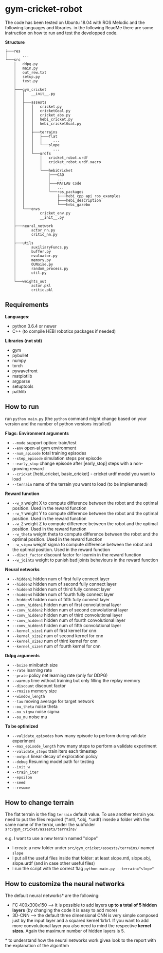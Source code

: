 # gym-cricket-robot

The code has been tested on Ubuntu 18.04 with ROS Melodic and the following languages and libraries.
in the following ReadMe there are some instruction on how to run and test the developped code.

**Structure**
```
├───res
│       ...
└───src
    │   ddpg.py
    │   main.py
    │   out_rew.txt
    │   setup.py
    │   test.py
    │
    ├───gym_cricket
    │   │   __init__.py
    │   │
    │   ├───assests
    │   │   │   cricket.py
    │   │   │   cricketGoal.py
    │   │   │   cricket_abs.py
    │   │   │   hebi_cricket.py
    │   │   │   hebi_cricketGoal.py
    │   │   │
    │   │   ├───terrains
    │   │   │   ├───flat
    │   │   │   │     ...
    │   │   │   └───slope
    │   │   │         ...
    │   │   └───urdfs
    │   │       │   cricket_robot.urdf
    │   │       │   cricket_robot.urdf.xacro
    │   │       │
    │   │       └───hebiCricket
    │   │           ├───CAD
    │   │           │   ...
    │   │           ├───MATLAB Code
    │   │           │   ...
    │   │           └───ros_packages
    │   │               ├───hebi_cpp_api_ros_examples
    │   │               ├───hebi_description
    │   │               └───hebi_gazebo
    │   └───envs
    │           cricket_env.py
    │           __init__.py
    │
    ├───neural_network
    │       actor_nn.py
    │       critic_nn.py
    │
    ├───utils
    │       auxiliaryFuncs.py
    │       buffer.py
    │       evaluator.py
    │       memory.py
    │       OUNoise.py
    │       random_process.py
    │       util.py
    │
    └───weights_out
            actor.pkl
            critic.pkl
```


## Requirements
<b>Languages:</b>
 
* python 3.6.4 or newer
* C++ (to compile HEBI robotics packages if needed)

<b>Libraries (not std)</b>
 * gym
 * pybullet
 * numpy
 * torch 
 * pywavefront
 * matplotlib
 * argparse
 * setuptools
 * pathlib
 
## How to run
run ```python main.py``` (the ```python``` command might change based on your version and the number of python versions installed)

**Flags:**
**Environment arguments**
 
 * ```--mode``` support option: train/test
 * ```--env``` open-ai gym environment
 * ```--num_apisode``` total training episodes
 * ```--step_episode``` simulation steps per episode
 * ```--early_stop``` change episode after [early_stop] steps with a non-growing reward
 * ```--cricket``` [hebi_cricket, basic_cricket] - cricket urdf model you want to load
 * ```--terrain``` name of the terrain you want to load (to be implemented)

**Reward function**


 * ```--w_X``` weight X to compute difference between the robot and the optimal position. Used in the reward function
 * ```--w_Y``` weight Y to compute difference between the robot and the optimal position. Used in the reward function
 * ```--w_Z``` weight Z to compute difference between the robot and the optimal position. Used in the reward function
 * ```--w_theta``` weight theta to compute difference between the robot and the optimal position. Used in the reward function
 * ```--w_sigma``` weight sigma to compute difference between the robot and the optimal position. Used in the reward function
 * ```--disct_factor``` discount factor for learnin in the reward function
 * ```--w_joints``` weight to punish bad joints behaviours in the reward function

 **Neural networks**
 
 * ```--hidden1``` hidden num of first fully connect layer
 * ```--hidden2``` hidden num of second fully connect layer
 * ```--hidden3``` hidden num of third fully connect layer
 * ```--hidden4``` hidden num of fourth fully connect layer
 * ```--hidden5``` hidden num of fifth fully connect layer
 * ```--conv_hidden1``` hidden num of first convolutional layer
 * ```--conv_hidden2``` hidden num of second convolutional layer
 * ```--conv_hidden3``` hidden num of third convolutional layer
 * ```--conv_hidden4``` hidden num of fourth convolutional layer
 * ```--conv_hidden5``` hidden num of fifth convolutional layer
 * ```--kernel_size1``` num of first kernel for cnn
 * ```--kernel_size2``` num of second kernel for cnn
 * ```--kernel_size3``` num of third kernel for cnn
 * ```--kernel_size4``` num of fourth kernel for cnn


 **Ddpg arguments**
 
 
 * ```--bsize```   minibatch size
* ```--rate``` learning rate
* ```--prate``` policy net learning rate (only for DDPG)
* ```--warmup``` time without training but only filling the replay memory
* ```--discount``` discount factor
* ```--rmsize``` memory size
* ```--window_length``` 
* ```--tau``` moving average for target network
* ```--ou_theta``` noise theta
* ```--ou_sigma``` noise sigma
* ```--ou_mu``` noise mu 


**To be optimized**


* ```--validate_episodes``` how many episode to perform during validate experiment
* ```--max_episode_length``` how many steps to perform a validate experiment
* ```--validate_steps``` train iters each timestep
* ```--output``` linear decay of exploration policy
* ```--debug```  Resuming model path for testing
* ```--init_w```         
* ```--train_iter```
* ```--epsilon```    
* ```--seed```       
* ```--resume``` 
     
## How to change terrain
The flat terrain is the flag ```terrain``` default value. To use another terrain you need to put the files required (*.mtl, *.obj, *.urdf) insede a folder with the same name of the terrai, under the subfolder ```src/gym_cricket/assests/terrains/```

e.g.
I want to use a new terrain named "slope"
* I create a new folder under ```src/gym_cricket/assests/terrains/``` named ```slope```
* I put all the useful files inside that folder: at least slope.mtl, slope.obj, slope.urdf (and in case other useful files)
* I run the script with the correct flag ```python main.py --terrain="slope"```


## How to customize the neural networks
The default neural networks* are the following:
* FC 400x300x150 --> it is possible to add layers **up to a total of 5 hidden layers** (by changing the code it is easy to add more)
* 3D-CNN --> the default three dimensional CNN is very simple composed just by the input layer and a squared kernel 1x1x1. If you want to add more convolutional layer you also need to mind the respective **kernel sizes**. Again the maximum number of hidden layers is 5.

\* to understand how the neural networks work givea look to the report with the explanation of the algorithm


